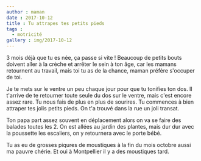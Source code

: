 ```yaml
---
author : maman
date : 2017-10-12
title : Tu attrapes tes petits pieds
tags : 
  - motricité
gallery : img/2017-10-12
---
```


3 mois déjà que tu es née, ça passe si vite ! Beaucoup de petits bouts doivent aller à la crèche et arrêter le sein à ton âge, car les mamans retournent au travail, mais toi tu as de la chance, maman préfère s'occuper de toi.

Je te mets sur le ventre un peu chaque jour pour que tu tonifies ton dos. Il t'arrive de te retourner toute seule du dos sur le ventre, mais c'est encore assez rare. 
Tu nous fais de plus en plus de sourires. Tu commences à bien attraper tes jolis petits pieds. 
On t'a trouvé dans la rue un joli transat.

Ton papa part assez souvent en déplacement alors on va se faire des balades toutes les 2. On est allées au jardin des plantes, mais dur dur avec la poussette les escaliers, on y retournera avec le porte bébé. 

Tu as eu de grosses piqures de moustiques à la fin du mois octobre aussi ma pauvre chérie. Et oui à Montpellier il y a des moustiques tard.